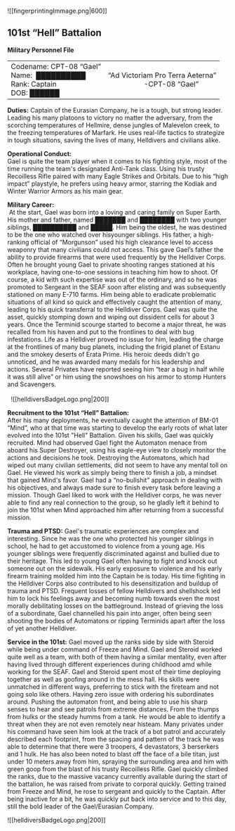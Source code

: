 ![[fingerprintingImmage.png|600]]

## 101st “Hell” Battalion
**Military Personnel File**

|                                                                              |                                                                           |
| ---------------------------------------------------------------------------- | ------------------------------------------------------------------------- |
| Codename: CPT-08 “Gael”<br>Name:  ██████████<br>Rank: Captain<br>DOB: ██████ | “Ad Victoriam Pro Terra Aeterna”    <br>                   -CPT-08 “Gael” |

**Duties:**
Captain of the Eurasian Company, he is a tough, but strong leader. Leading his many platoons to victory no matter the adversary, from the scorching temperatures of Hellmire, dense jungles of Malevelon creek, to the freezing temperatures of Marfark. He uses real-life tactics to strategize in tough situations, saving the lives of many, Helldivers and civilians alike.



**Operational Conduct:**  
Gael is quite the team player when it comes to his fighting style, most of the time running the team's designated Anti-Tank class. Using his trusty Recoilless Rifle paired with many Eagle Strikes and Orbitals. Due to his “high impact” playstyle, he prefers using heavy armor, starring the Kodiak and Winter Warrior Armors as his main gear.   


  
**Military Career:**  
 At the start, Gael was born into a loving and caring family on Super Earth. His mother and father, named ███████ and ████████ with two younger siblings, ██████████ and █████. Him being the oldest, he was destined to be the one who watched over hisyounger siblings. His father, a high-ranking official of “Morgunson” used his high clearance level to access weaponry that many civilians could not access. This gave  Gael’s father the ability to provide firearms that were used frequently by the Helldiver Corps. Often he brought young Gael to private shooting ranges stationed at his workplace, having one-to-one sessions in teaching him how to shoot. Of course, a kid with such expertise was out of the ordinary, and so he was promoted to Sergeant in the SEAF soon after elisting and was subsequently stationed on many E-710 farms. Him being able to eradicate problematic situations of all kind so quick and effectively caught the attention of many, leading to his quick transferral to the Helldiver Corps. Gael was quite the asset, quickly stomping down and wiping out dissident cells for about 3 years. Once the Terminid scourge started to become a major threat, he was recalled from his haven and put to the frontlines to deal with bug infestations. Life as a Helldiver proved no issue for him, leading the charge at the frontlines of many bug planets, including the frigid planet of Estanu and the smokey deserts of Erata Prime. His heroic deeds didn't go unnoticed, and he was awarded many medals for his leadership and actions. Several Privates have reported seeing him “tear a bug in half while it was still alive” or him using the snowshoes on his armor to stomp Hunters and Scavengers.                                                                                                                             
 
                                                           
 
![[helldiversBadgeLogo.png|200]]


**Recruitment to the 101st “Hell” Battalion:**  
After his many deployments, he eventually caught the attention of BM-01 “Mind”, who at that time was starting to develop the early roots of what later evolved into the 101st "Hell" Battalion. Given his skills, Gael was quickly recruited. Mind had observed Gael fight the Automaton menace from aboard his Super Destroyer, using his eagle-eye view to closely monitor the actions and decisions he took. Destroying the Automatons, which had wiped out many civilian settlements, did not seem to have any mental toll on Gael. He viewed his work as simply being there to finish a job, a mindset that gained Mind's favor. Gael had a “no-bullshit” approach in dealing with his objectives, and always made sure to finish every task before leaving a mission. Though Gael liked to work with the Helldiver corps, he was never able to find any real connection to the group, so he gladly left it behind to join the 101st when Mind approached him after returning from a successful mission.


**Trauma and PTSD:**
Gael's traumatic experiences are complex and interesting. Since he was the one who protected his younger siblings in school, he had to get accustomed to violence from a young age. His younger siblings were frequently discriminated against and bullied due to their heritage. This led to young Gael often having to fight and knock out someone out on the sidewalk. His early exposure to violence and his early firearm training molded him into the Captain he is today. His time fighting in the Helldiver Corps also contributed to his desensitization and buildup of trauma and PTSD. Frequent losses of fellow Helldivers and shellshock led him to lock his feelings away and becoming numb towards even the most morally debilitating losses on the battleground. Instead of grieving the loss of a subordinate, Gael channelled his pain into anger, often being seen shooting the bodies of Automatons or ripping Terminids apart after the loss of yet another Helldiver.


**Service in the 101st:**
Gael moved up the ranks side by side with Steroid while being under command of Freeze and Mind. Gael and Steroid worked quite well as a team, with both of them having a similar mentality, even after having lived through different experiences during childhood amd while working for the SEAF. Gael and Steroid spent most of their time deploying together as well as goofing around in the mess hall. His skills were unmatched in different ways, preferring to stick with the fireteam and not going solo like others. Having zero issue with ordering his subordinates around. Pushing the automaton front, and being able to use his sharp senses to hear and see patrols from extreme distances. From the thumps from hulks or the steady humms from a tank. He would be able to identify a threat when they are not even remotely near histeam. Many privates under his command have seen him look at the track of a bot patrol and accurately described each footprint, from the spacing and pattern of the track he was able to determine that there were 3 troopers, 4 devastators, 3 berserkers and 1 hulk. He has also been noted to blast off the face of a bile titan, just under 10 meters away from him, spraying the surrounding area and him with green goop from the blast of his trusty Recoilless Rifle. Gael quickly climbed the ranks, due to the massive vacancy currently available during the start of the battalion, he was raised from private to corporal quickly. Getting trained from Freeze and Mind, he rose to sergeant and quickly to the Captain. After being inactive for a bit, he was quickly put back into service and to this day, still the bold leader of the Gael/Eurasian Company.


![[helldiversBadgeLogo.png|200]]
